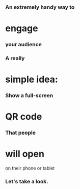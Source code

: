 ### An extremely handy way to
# engage
### your audience



### A really 
# simple idea:



### Show a full-screen
# QR code



### That people
# will open
on their phone or tablet



### Let's take a look.
